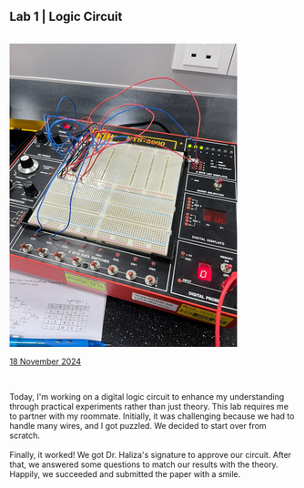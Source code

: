 <html>
  <body>
    <!--Contents-->
                            <h2 id="Title">Lab 1 | Logic Circuit</h2><br>
                              <img src="Class/Year 1/Semester 1/Digital Logic/dl7.jpg" width="400px" alt="Lab DL"> <br>
                                <p><u>18 November 2024</u><br>
                                    <div>
                                        <br><p>Today, I'm working on a digital logic circuit to enhance my understanding through practical 
                                          experiments rather than just theory. This lab requires me to partner with my roommate. Initially,
                                          it was challenging because we had to handle many wires, and I got puzzled. We decided to start over from scratch. <br><br>
                                          Finally, it worked! We got Dr. Haliza's signature to approve our circuit. After that, we answered some questions to match
                                          our results with the theory. Happily, we succeeded and submitted the paper with a smile. 
                                            </p>
  </body>
</html>

